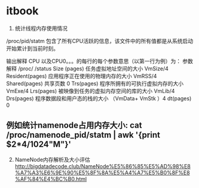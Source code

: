# itbook
1. 统计线程内存使用情况

/proc/pid/statm
包含了所有CPU活跃的信息，该文件中的所有值都是从系统启动开始累计到当前时刻。

输出解释
CPU 以及CPU0。。。的每行的每个参数意思（以第一行为例）为：
参数 解释 /proc/ /status
    Size (pages) 任务虚拟地址空间的大小 VmSize/4
    Resident(pages) 应用程序正在使用的物理内存的大小 VmRSS/4
    Shared(pages) 共享页数 0
    Trs(pages) 程序所拥有的可执行虚拟内存的大小 VmExe/4
    Lrs(pages) 被映像到任务的虚拟内存空间的库的大小 VmLib/4
    Drs(pages) 程序数据段和用户态的栈的大小 （VmData+ VmStk ）4
    dt(pages) 0 

例如统计namenode占用内存大小: cat /proc/namenode_pid/statm | awk '{print $2*4/1024"M"}'
---
2. NameNode内存解析及大小评估
http://bigdatadecode.club/NameNode%E5%86%85%E5%AD%98%E8%A7%A3%E6%9E%90%E5%8F%8A%E5%A4%A7%E5%B0%8F%E8%AF%84%E4%BC%B0.html
